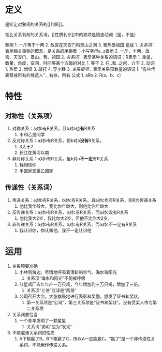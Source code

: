 # 定义
是断定对象间的关系的[[判断]]。

相比关系判断的关系词，[[性质判断]]中的联项是情态动词（是，不是）

案例
	1. 一斤等于十两
	2. 故宫在天安门和景山之间
	3. 我热爱祖国
组成
	1. *关系项*：表示相关事物的概念，是关系的承担者：小写字母a..z表示
		2. 一斤、十两、故宫、天安门、景山、我、祖国
	2. *关系词*：表示某种关系的语词：R表示
		1. 重量，数量，角度，空间，时间等某个方面的对比
			1. 等于
			2. 在..和..之间、介于
		2. 动词
			1. 热爱
			2. 憎恨
			3. 敲打
			4. 穿小鞋
	3. *关系量项*：表示关系项数量的语词
		1. “有些代表赞成所有的候选人”，有些，所有
公式
	1. aRb
	2. R(a、b、c)
# 特性
## 对称性（关系项）
1. 对称关系：a对b有R关系，且b对a也**有**R关系
	1. 甲和乙是同学
2. 反对称关系：a对b有R关系，但b对a**没有**R关系。
	1. 3大于2
	2. 长江在黄河以南
3. 非对称关系：a对b有R关系，但b对a**不一定**有R关系
	1. 我相信你
	2. 甲国家支援乙国家
## 传递性（关系词）
1. 传递关系：a对b有R关系，b对c有R关系，且a对c也有R关系，则R为传递关系
	1. 他比我年龄大，我比你年龄大，则他比你年龄大
2. 反传递关系：a对b有R关系，b对c有R关系，而a对c没有R关系
	1. 他比我大2岁，我比你大2岁，但他不比你大2岁。
3. 非传递关系：a对b有R关系，b对c有R关系，而a对c不一定有R关系
	1. 我认识你，你认知他。我不一定认识他
# 运用
1. 关系项要准确
	1. 小林到海边，尽情地呼吸着清新的空气、海水和阳光
		1. 关系项“海水和阳光”不能被呼吸
	2. 红星鸡厂去年年产一万只鸡，今年增加到三万只鸡，增加了三倍。
		1. 关系项“三倍”应该是“两倍”
	3. 公司召开大会，大张旗鼓地进行表彰和奖励，颁发了证书和奖状。
		1. 第一关系项是“公司”，第三关系项是“证书和奖状”，没有受奖人作为第二关系项
2. 关系词要恰当
	1. 一个青年发明了一颗星星
		1. 关系词“发明”应为“发现”
3. 不能混淆关系词的性质
	1. A下棋赢了B，B下棋赢了C，所以A一定能赢C。“赢了”是一个非传递性关系词，不能用作传递关系。